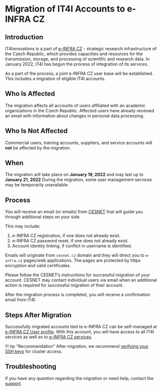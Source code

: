 # Migration of IT4I Accounts to e-INFRA CZ

## Introduction

IT4Innovations is a part of [e-INFRA CZ][1] - strategic research infrastructure of the Czech Republic, which provides capacities and resources for the transmission, storage, and processing of scientific and research data. In January 2022, IT4I has begun the process of integration of its services.

As a part of the process, a joint e-INFRA CZ user base will be established. This includes a migration of eligible IT4I accounts.

## Who Is Affected

The migration affects all accounts of users affiliated with an academic organizations in the Czech Republic. Affected users have already received an email with information about changes in personal data processing.

## Who Is Not Affected

Commercial users, training accounts, suppliers, and service accounts will **not** be affected by the migration.

## When 

The migration will take place on **January 19, 2022** and may last up to **January 21, 2022**
During the migration, some user management services may be temporarily unavailable.

## Process

You will receive an email (or emails) from [CESNET][3] that will guide you through additional steps on your side.

This may include:

1. e-INFRA CZ registration, if one does not already exist.
2. e-INFRA CZ password reset, if one does not already exist.
3. Account identity linking, if conflict in username is identified.

Emails will originate from `cesnet.cz` domain and they will direct you to `e-infra.cz` pages/web applications.
The pages are protected by https encryption and valid certificates.

Please follow the CESNET’s instructions for successful migration of your account.
CESNET may contact individual users via email when an additional action is required for successful migration of their account.

After the migration process is completed, you will receive a confirmation email from IT4I.

## Steps After Migration

Successfully migrated accounts tied to e-INFRA CZ can be self-managed at [e-INFRA CZ User profile][4].
With this account, you will have access to all IT4I services as well as to [e-INFRA CZ services][5].

!!! tip "Recommendation"
    After migration, we recommend [verifying your SSH keys][6] for cluster access.

## Troubleshooting

If you have any question regarding the migration or need help, contact the [support][2].

[1]: https://www.e-infra.cz/en
[2]: mailto:support@it4i.cz
[3]: https://www.cesnet.cz/?lang=en
[4]: https://profile.e-infra.cz/
[5]: https://www.e-infra.cz/en/services
[6]: https://profile.e-infra.cz/profile/settings/sshKeys
